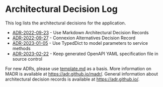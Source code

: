 # Architectural Decision Log

This log lists the architectural decisions for the application.

<!-- adrlog -- Regenerate the content by using "adr-log -i -e template.md". You can install it via "npm install -g adr-log" -->

* [ADR-2022-09-23](2022-09-23-use-markdown-architectural-decision-records.md) - Use Markdown Architectural Decision Records
* [ADR-2022-09-27](2022-09-27-connexion-replacement.md) - Connexion Alternatives Decision Record
* [ADR-2023-01-05](2023-01-05-use-typeddict-to-model-service-params.md) - Use TypedDict to model parameters to service methods
* [ADR-2023-02-22](2023-02-22-keep-generated-openapi-spec-to-source-control.md) - Keep generated OpenAPI YAML specification file in source control

<!-- adrlogstop -->

For new ADRs, please use [template.md](template.md) as a basis.
More information on MADR is available at <https://adr.github.io/madr/>.
General information about architectural decision records is available at <https://adr.github.io/>.
